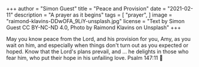 +++
author = "Simon Guest"
title = "Peace and Provision"
date = "2021-02-11"
description = "A prayer as it begins"
tags = [
    "prayer",
]
image = "raimond-klavins-DDwOFA_9LiY-unsplash.jpg"
license = "Text by Simon Guest CC BY-NC-ND 4.0, Photo by Raimond Klavins on Unsplash"
+++

May you know peace from the Lord, and his provision for you, Amy, as you wait on him, and especially when things don't turn out as you expected or hoped. Know that the Lord's plans prevail, and ... he delights in those who fear him, who put their hope in his unfailing love. Psalm 147:11
🙏

